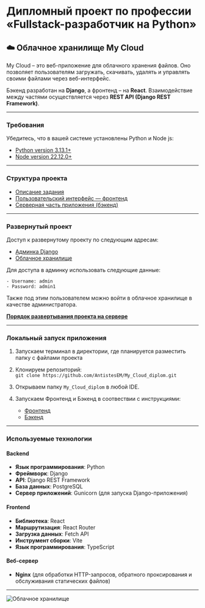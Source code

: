# **Дипломный проект по профессии «Fullstack-разработчик на Python»**

## ☁️ **Облачное хранилище My Cloud**

My Cloud – это веб-приложение для облачного хранения файлов. Оно позволяет пользователям загружать, скачивать, удалять и управлять своими файлами через веб-интерфейс.

Бэкенд разработан на **Django**, а фронтенд – на **React**. Взаимодействие между частями осуществляется через **REST API (Django REST Framework)**.

---

### **Требования**

Убедитесь, что в вашей системе установлены Python и Node js:

- [Python version 3.13.1+](https://www.python.org/downloads/release/python-3913/)
- [Node version 22.12.0+](https://nodejs.org/en/download/)

---

### **Структура проекта**

- [Описание задания](project_info)
- [Пользовательский интерфейс — фронтенд](frontend)
- [Серверная часть приложения (бэкенд)](backend)

---

### **Развернутый проект**

Доступ к развернутому проекту по следующим адресам:

- [Админка Django](http://89.111.173.9/admindjango/)
- [Облачное хранилище](http://89.111.173.9)

Для доступа в админку использовать следующие данные:

    - Username: admin
    - Password: admin1

Также под этим пользователем можно войти в облачное хранилище в качестве администратора.

[**Порядок развертывания проекта на сервере**](deploytoserver.md)

---

### **Локальный запуск приложения**

1. Запускаем терминал в директории, где планируется разместить папку с файлами проекта
2. Клонируем репозиторий:\
   `git clone https://github.com/AntistesEM/My_Cloud_diplom.git`
3. Открываем папку `My_Cloud_diplom` в любой IDE.
4. Запускаем Фронтенд и Бэкенд в соотвествии с инструкциями:

    - [Фронтенд](frontend)
    - [Бэкенд](backend)

---

### **Используемые технологии**

#### Backend

- **Язык программирования**: Python
- **Фреймворк**: Django
- **API**: Django REST Framework
- **База данных**: PostgreSQL
- **Сервер приложений**: Gunicorn (для запуска Django-приложения)

#### Frontend

- **Библиотека**: React
- **Маршрутизация**: React Router
- **Загрузка данных**: Fetch API
- **Инструмент сборки**: Vite
- **Язык программирования**: TypeScript

#### Веб-сервер

- **Nginx** (для обработки HTTP-запросов, обратного проксирования и обслуживания статических файлов)

---

![Облачное хранилище](assets/mycloud.gif)
